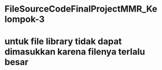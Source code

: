 # FileSourceCodeFinalProjectMMR_Kelompok-3

# untuk file library tidak dapat dimasukkan karena filenya terlalu besar

